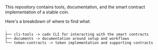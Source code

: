 
This repository contains tools, documentation, and the smart contract implementation of a stable coin.

Here's a breakdown of where to find what:
```
.
├── cli-tools -> cadx CLI for interacting with the smart contracts
├── documents -> documentation around setup and workflows
└── token-contracts -> token implementation and supporting contracts
```
